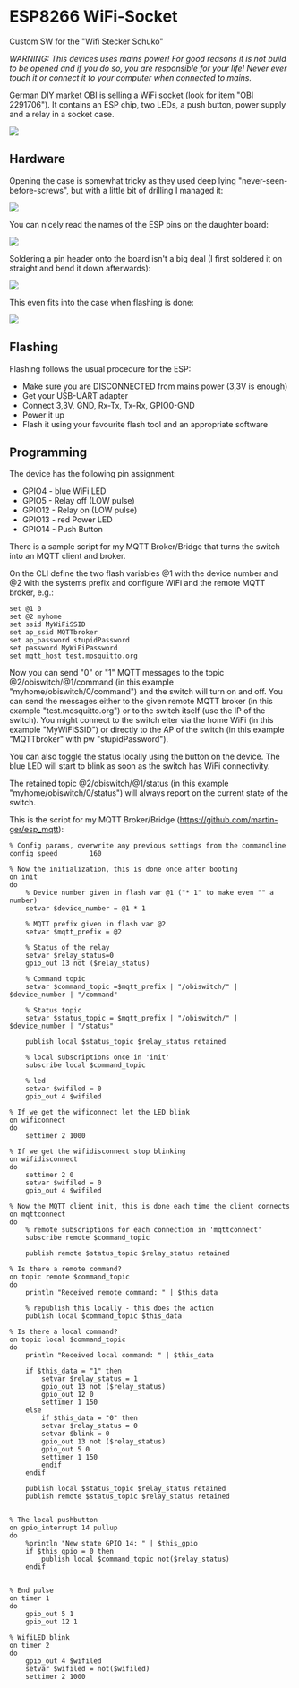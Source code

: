 # ESP8266 WiFi-Socket
Custom SW for the "Wifi Stecker Schuko"

*WARNING: This devices uses mains power! For good reasons it is not build to be opened and if you do so, you are responsible for your life! Never ever touch it or connect it to your computer when connected to mains.*

German DIY market OBI is selling a WiFi socket (look for item "OBI 2291706"). It contains an ESP chip, two LEDs, a push button, power supply 
and a relay in a socket case. 

<img src="https://raw.githubusercontent.com/martin-ger/WiFi-Socket/master/IMG_20180221_160706_s.jpg">

## Hardware
Opening the case is somewhat tricky as they used deep lying "never-seen-before-screws", but with a little bit of drilling I managed it:

<img src="https://raw.githubusercontent.com/martin-ger/WiFi-Socket/master/IMG_20180221_130652_s.jpg">

You can nicely read the names of the ESP pins on the daughter board:

<img src="https://raw.githubusercontent.com/martin-ger/WiFi-Socket/master/IMG_20180221_131028_s.jpg">

Soldering a pin header onto the board isn't a big deal (I first soldered it on straight and bend it down afterwards):

<img src="https://raw.githubusercontent.com/martin-ger/WiFi-Socket/master/IMG_20180221_150011_s.jpg">

This even fits into the case when flashing is done:

<img src="https://raw.githubusercontent.com/martin-ger/WiFi-Socket/master/IMG_20180221_152842_s.jpg">

## Flashing
Flashing follows the usual procedure for the ESP:
- Make sure you are DISCONNECTED from mains power (3,3V is enough)
- Get your USB-UART adapter
- Connect 3,3V, GND, Rx-Tx, Tx-Rx, GPIO0-GND
- Power it up
- Flash it using your favourite flash tool and an appropriate software

## Programming
The device has the following pin assignment:
- GPIO4 - blue WiFi LED
- GPIO5  - Relay off (LOW pulse)
- GPIO12 - Relay on (LOW pulse)
- GPIO13 - red Power LED
- GPIO14 - Push Button

There is a sample script for my MQTT Broker/Bridge that turns the switch into an MQTT client and broker.

On the CLI define the two flash variables @1 with the device number and @2 with the systems prefix and configure WiFi and the remote MQTT broker, e.g.:
```
set @1 0
set @2 myhome
set ssid MyWiFiSSID
set ap_ssid MQTTbroker
set ap_password stupidPassword
set password MyWiFiPassword
set mqtt_host test.mosquitto.org
```
Now you can send "0" or "1" MQTT messages to the topic @2/obiswitch/@1/command (in this example "myhome/obiswitch/0/command") and the switch will turn on and off. You can send the messages either to the given remote MQTT broker (in this example "test.mosquitto.org") or to the switch itself (use the IP of the switch). You might connect to the switch eiter via the home WiFi (in this example "MyWiFiSSID") or directly to the AP of the switch (in this example "MQTTbroker" with pw "stupidPassword").

You can also toggle the status locally using the button on the device. The blue LED will start to blink as soon as the switch has WiFi connectivity.

The retained topic @2/obiswitch/@1/status (in this example "myhome/obiswitch/0/status") will always report on the current state of the switch.

This is the script for my MQTT Broker/Bridge (https://github.com/martin-ger/esp_mqtt):
```
% Config params, overwrite any previous settings from the commandline
config speed		160

% Now the initialization, this is done once after booting
on init
do
	% Device number given in flash var @1 ("* 1" to make even "" a number)
	setvar $device_number = @1 * 1

	% MQTT prefix given in flash var @2
	setvar $mqtt_prefix = @2

	% Status of the relay
	setvar $relay_status=0
	gpio_out 13 not ($relay_status)

	% Command topic
	setvar $command_topic =$mqtt_prefix | "/obiswitch/" | $device_number | "/command"

	% Status topic
	setvar $status_topic = $mqtt_prefix | "/obiswitch/" | $device_number | "/status"

	publish local $status_topic $relay_status retained

	% local subscriptions once in 'init'
	subscribe local $command_topic

	% led
	setvar $wifiled = 0
	gpio_out 4 $wifiled

% If we get the wificonnect let the LED blink
on wificonnect
do
	settimer 2 1000

% If we get the wifidisconnect stop blinking
on wifidisconnect
do
	settimer 2 0
	setvar $wifiled = 0
	gpio_out 4 $wifiled

% Now the MQTT client init, this is done each time the client connects
on mqttconnect
do
	% remote subscriptions for each connection in 'mqttconnect'
	subscribe remote $command_topic

	publish remote $status_topic $relay_status retained

% Is there a remote command?
on topic remote $command_topic
do
	println "Received remote command: " | $this_data

	% republish this locally - this does the action
	publish local $command_topic $this_data

% Is there a local command?
on topic local $command_topic
do
	println "Received local command: " | $this_data

	if $this_data = "1" then
		setvar $relay_status = 1
		gpio_out 13 not ($relay_status)
		gpio_out 12 0
		settimer 1 150
	else
	    if $this_data = "0" then
		setvar $relay_status = 0
		setvar $blink = 0
		gpio_out 13 not ($relay_status)
		gpio_out 5 0
		settimer 1 150
	    endif
	endif

	publish local $status_topic $relay_status retained
	publish remote $status_topic $relay_status retained


% The local pushbutton
on gpio_interrupt 14 pullup
do
	%println "New state GPIO 14: " | $this_gpio
	if $this_gpio = 0 then
		publish local $command_topic not($relay_status)
	endif


% End pulse
on timer 1
do
	gpio_out 5 1
	gpio_out 12 1

% WifiLED blink
on timer 2
do
	gpio_out 4 $wifiled
	setvar $wifiled = not($wifiled)
	settimer 2 1000

```

